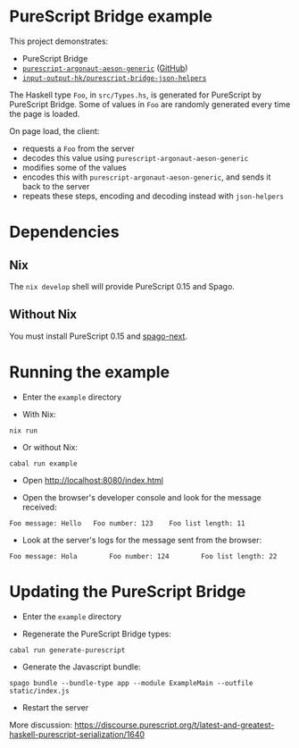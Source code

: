 # PureScript Bridge example

This project demonstrates:
- PureScript Bridge
- [`purescript-argonaut-aeson-generic`](https://pursuit.purescript.org/packages/purescript-argonaut-aeson-generic) ([GitHub](https://github.com/coot/purescript-argonaut-aeson-generic))
- [`input-output-hk/purescript-bridge-json-helpers`](https://github.com/input-output-hk/purescript-bridge-json-helpers.git)

The Haskell type `Foo`, in `src/Types.hs`, is generated for PureScript by PureScript Bridge. Some of values in `Foo` are randomly generated every time the page is loaded.

On page load, the client:
- requests a `Foo` from the server
- decodes this value using `purescript-argonaut-aeson-generic`
- modifies some of the values
- encodes this with `purescript-argonaut-aeson-generic`, and sends it back to the server
- repeats these steps, encoding and decoding instead with `json-helpers`

# Dependencies
## Nix
The `nix develop` shell will provide PureScript 0.15 and Spago.
## Without Nix
You must install PureScript 0.15 and [spago-next](https://github.com/purescript/spago).

# Running the example
- Enter the `example` directory

- With Nix:
```
nix run
```

- Or without Nix:
```
cabal run example
```

- Open [http://localhost:8080/index.html](http://localhost:8080/index.html)

- Open the browser's developer console and look for the message received:
```
Foo message: Hello	 Foo number: 123    Foo list length: 11
```

- Look at the server's logs for the message sent from the browser:

```
Foo message: Hola        Foo number: 124        Foo list length: 22
```

# Updating the PureScript Bridge
- Enter the `example` directory

- Regenerate the PureScript Bridge types:
```
cabal run generate-purescript
```

- Generate the Javascript bundle:
```
spago bundle --bundle-type app --module ExampleMain --outfile static/index.js
```

- Restart the server


More discussion: https://discourse.purescript.org/t/latest-and-greatest-haskell-purescript-serialization/1640
